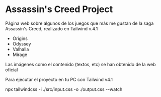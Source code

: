 # Assassin's Creed Project

Página web sobre algunos de los juegos que más me gustan de la saga Assassin's Creed, realizado en Tailwind v.4.1

- Origins
- Odyssey
- Valhalla
- Mirage

Las imágenes como el contenido (textos, etc) se han obtenido de la web oficial

Para ejecutar el proyecto en tu PC con Tailwind v4.1

npx tailwindcss -i ./src/input.css -o ./output.css --watch

